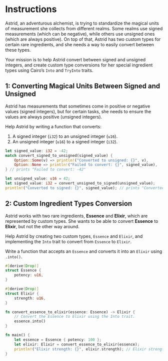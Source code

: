 # Instructions

Astrid, an adventurous alchemist, is trying to standardize the magical units of measurement she collects from different realms. Some realms use signed measurements (which can be negative), while others use unsigned ones (which are always positive). On top of that, Astrid has two custom types for certain rare ingredients, and she needs a way to easily convert between these types.

Your mission is to help Astrid convert between signed and unsigned integers, and create custom type conversions for her special ingredient types using Cairo’s `Into` and `TryInto` traits.

## 1: Converting Magical Units Between Signed and Unsigned

Astrid has measurements that sometimes come in positive or negative values (signed integers), but for certain tasks, she needs to ensure the values are always positive (unsigned integers).

Help Astrid by writing a function that converts:

1. A signed integer (`i32`) to an unsigned integer (`u16`).
2. An unsigned integer (`u16`) to a signed integer (`i32`).

```rust
let signed_value: i32 = -42;
match convert_signed_to_unsigned(signed_value) {
    Option::Some(v) => println!("Converted to unsigned: {}", v),
    Option::None => println!("Failed to convert: {}", signed_value),
} // prints "Failed to convert: -42"

let unsigned_value: u16 = 42;
let signed_value: i32 = convert_unsigned_to_signed(unsigned_value);
println!("Converted to signed: {}", signed_value); // prints "Converted to signed: 42"
```

## 2: Custom Ingredient Types Conversion

Astrid works with two rare ingredients, **Essence** and **Elixir**, which are represented by custom types. She wants to be able to convert **Essence** to **Elixir**, but not the other way around.

Help Astrid by creating two custom types, `Essence` and `Elixir`, and implementing the `Into` trait to convert from `Essence` to `Elixir`.

Write a function that accepts an `Essence` and converts it into an `Elixir` using `.into()`.

```rust
#[derive(Drop)]
struct Essence {
    potency: u16,
}

#[derive(Drop)]
struct Elixir {
    strength: u16,
}

fn convert_essence_to_elixir(essence: Essence) -> Elixir {
    // Convert the Essence to Elixir using the Into trait.
    essence.into()
}

fn main() {
    let essence = Essence { potency: 100 };
    let elixir: Elixir = convert_essence_to_elixir(essence);
    println!("Elixir strength: {}", elixir.strength); // Elixir strength: 100
}
```

